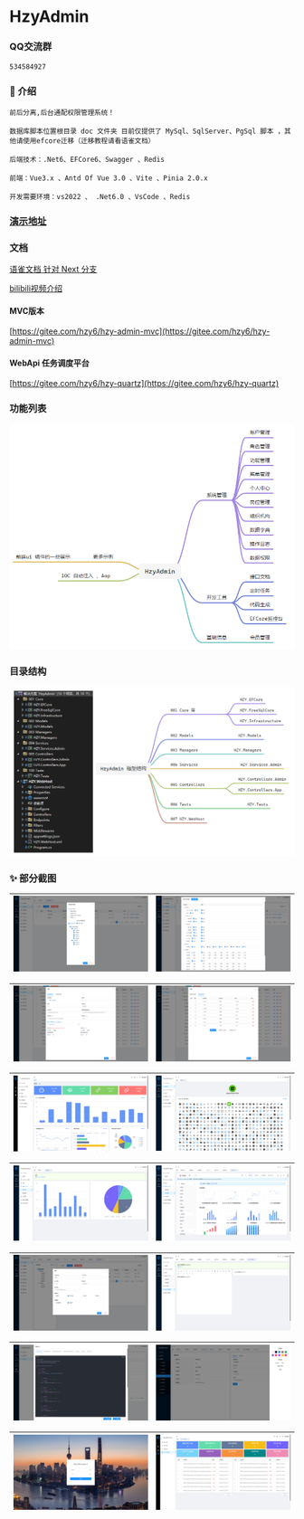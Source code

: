 # HzyAdmin

### QQ交流群
    534584927


### 📝  介绍 
    前后分离,后台通配权限管理系统！

    数据库脚本位置根目录 doc 文件夹 目前仅提供了 MySql、SqlServer、PgSql 脚本 ，其他请使用efcore迁移（迁移教程请看语雀文档）

    后端技术：.Net6、EFCore6、Swagger 、Redis
    
    前端：Vue3.x 、Antd Of Vue 3.0 、Vite 、Pinia 2.0.x
    
    开发需要环境：vs2022 、 .Net6.0 、VsCode 、Redis

### [演示地址](http://124.221.128.7:5600)

###   文档
[语雀文档 针对 Next 分支](https://www.yuque.com/u378909/yidf7v)

[bilibili视频介绍](https://www.bilibili.com/video/BV1tt4y157qH?vd_source=8803f9b05bd0271050a91c6e659a69d0#reply121926607792)

#### MVC版本
[https://gitee.com/hzy6/hzy-admin-mvc](https://gitee.com/hzy6/hzy-admin-mvc)

#### WebApi 任务调度平台
[https://gitee.com/hzy6/hzy-quartz](https://gitee.com/hzy6/hzy-quartz)

### 功能列表

![输入图片说明](gitee/images/menu_map.png)

### 目录结构
![输入图片说明](gitee/images/project_map.png)

### ✨  部分截图

| ![输入图片说明](gitee/images/DataAuthority.png) | ![输入图片说明](gitee/images/function.png) |
|-------------------------------------------|---|

| ![输入图片说明](gitee/images/MenuInfo.png) | ![输入图片说明](gitee/images/menu_function.png)  |
|--------------------------------------|---|

| ![输入图片说明](gitee/images/home.png) | ![输入图片说明](gitee/images/icons.png)  |
|-----------------------------------|---|

| ![输入图片说明](gitee/images/chart.png) | ![输入图片说明](gitee/images/%E6%9B%B4%E5%A4%9A%E5%9B%BE%E8%A1%A8.png)  |
|-----------------------------------|---|

| ![输入图片说明](gitee/images/user_list.png) | ![输入图片说明](gitee/images/wangeditor.png)   |
|---------------------------------------|---|

| ![输入图片说明](gitee/images/code_gen.png) | ![输入图片说明](gitee/images/user_center.png)  |
|--------------------------------------|---|


| ![输入图片说明](gitee/images/login.png) | ![输入图片说明](gitee/images/Efcore%20%E7%9B%91%E6%8E%A7.png)  |
|-----------------------------------|---|



